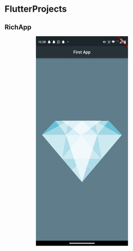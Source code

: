 # FlutterProjects

## RichApp

<p align="center">
  <img src="myFirstApp.jpg" width="300" title="hover text">
</p>

